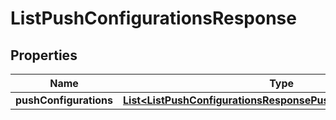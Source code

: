 

# ListPushConfigurationsResponse


## Properties

| Name | Type | Description | Notes |
|------------ | ------------- | ------------- | -------------|
|**pushConfigurations** | [**List&lt;ListPushConfigurationsResponsePushConfigurationsInner&gt;**](ListPushConfigurationsResponsePushConfigurationsInner.md) |  |  [optional] |



